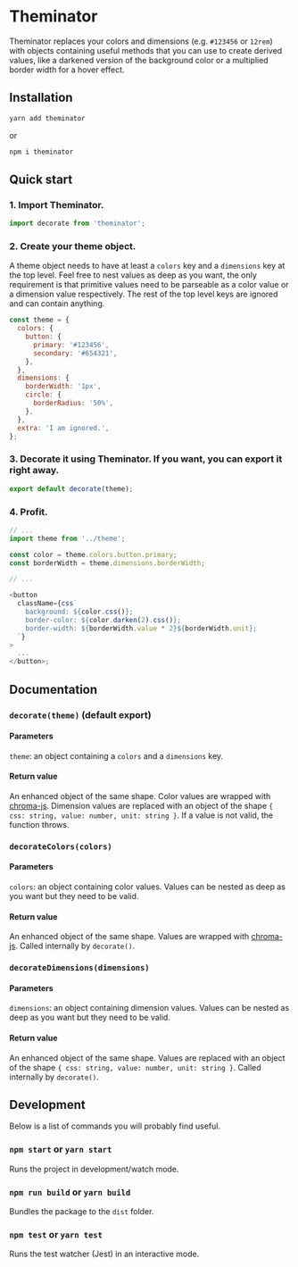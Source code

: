 # Theminator

Theminator replaces your colors and dimensions (e.g. `#123456` or `12rem`) with objects containing useful methods that you can use to create derived values, like a darkened version of the background color or a multiplied border width for a hover effect.

## Installation

```sh
yarn add theminator
```

or

```sh
npm i theminator
```

## Quick start

### 1. Import Theminator.

```js
import decorate from 'theminator';
```

### 2. Create your theme object.

A theme object needs to have at least a `colors` key and a `dimensions` key at the top level. Feel free to nest values as deep as you want, the only requirement is that primitive values need to be parseable as a color value or a dimension value respectively. The rest of the top level keys are ignored and can contain anything.

```js
const theme = {
  colors: {
    button: {
      primary: '#123456',
      secondary: '#654321',
    },
  },
  dimensions: {
    borderWidth: '1px',
    circle: {
      borderRadius: '50%',
    },
  },
  extra: 'I am ignored.',
};
```

### 3. Decorate it using Theminator. If you want, you can export it right away.

```js
export default decorate(theme);
```

### 4. Profit.

```js
// ...
import theme from '../theme';

const color = theme.colors.button.primary;
const borderWidth = theme.dimensions.borderWidth;

// ...

<button
  className={css`
    background: ${color.css()};
    border-color: ${color.darken(2).css()};
    border-width: ${borderWidth.value * 2}${borderWidth.unit};
  `}
>
  ...
</button>;
```

## Documentation

### `decorate(theme)` (default export)

#### Parameters

`theme`: an object containing a `colors` and a `dimensions` key.

#### Return value

An enhanced object of the same shape. Color values are wrapped with [chroma-js](https://gka.github.io/chroma.js). Dimension values are replaced with an object of the shape `{ css: string, value: number, unit: string }`. If a value is not valid, the function throws.

### `decorateColors(colors)`

#### Parameters

`colors`: an object containing color values. Values can be nested as deep as you want but they need to be valid.

#### Return value

An enhanced object of the same shape. Values are wrapped with [chroma-js](https://gka.github.io/chroma.js). Called internally by `decorate()`.

### `decorateDimensions(dimensions)`

#### Parameters

`dimensions`: an object containing dimension values. Values can be nested as deep as you want but they need to be valid.

#### Return value

An enhanced object of the same shape. Values are replaced with an object of the shape `{ css: string, value: number, unit: string }`. Called internally by `decorate()`.

## Development

Below is a list of commands you will probably find useful.

### `npm start` or `yarn start`

Runs the project in development/watch mode.

### `npm run build` or `yarn build`

Bundles the package to the `dist` folder.

### `npm test` or `yarn test`

Runs the test watcher (Jest) in an interactive mode.
